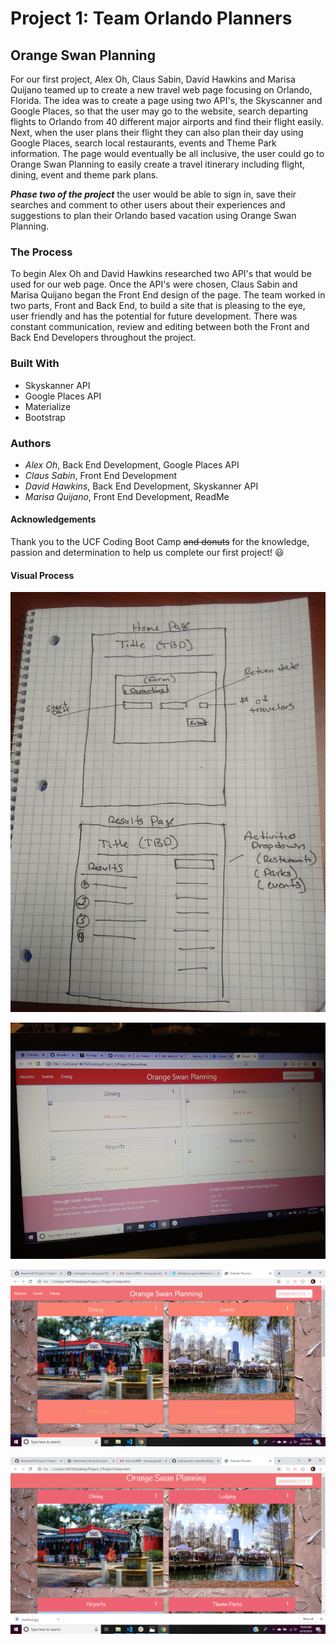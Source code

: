 # Project 1: Team Orlando Planners


## **Orange Swan Planning**

For our first project, Alex Oh, Claus Sabin, David Hawkins and Marisa Quijano teamed up to create a new travel web page focusing on Orlando, Florida. The idea was to create a page using two API's, the Skyscanner and Google Places, so that the user may go to the website, search departing flights to Orlando from 40 different major airports and find their flight easily. Next, when the user plans their flight they can also plan their day using Google Places, search local restaurants, events and Theme Park information. The page would eventually be all inclusive, the user could go to Orange Swan Planning to easily create a travel itinerary including flight, dining, event and theme park plans. 

__*Phase two of the project*__ the user would be able to sign in, save their searches and comment to other users about their experiences and suggestions to plan their Orlando based vacation using Orange Swan Planning.


### **The Process**

To begin Alex Oh and David Hawkins researched two API's that would be used for our web page. Once the API's were chosen, Claus Sabin and Marisa Quijano began the Front End design of the page. The team worked in two parts, Front and Back End, to build a site that is pleasing to the eye, user friendly and has the potential for future development. There was constant communication, review and editing between both the Front and Back End Developers throughout the project. 


### **Built With**

* Skyskanner API
* Google Places API
* Materialize
* Bootstrap


### **Authors**

* *Alex Oh*, Back End Development, Google Places API
* *Claus Sabin*, Front End Development
* *David Hawkins*, Back End Development, Skyskanner API
* *Marisa Quijano*, Front End Development, ReadMe


#### **Acknowledgements**

Thank you to the UCF Coding Boot Camp ~~and donuts~~ for the knowledge, passion and determination to help us complete our first project! :smiley:


#### **Visual Process**

![readme3](/assets/images/readme3.jpg)

![readme1](/assets/images/readme1.jpg)

![readme2](/assets/images/readme2.png)

![readme4](/assets/images/readme4.png)






